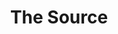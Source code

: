 ---
ee_id_thing: '4241'
site: '1'
type: '2'
inv_num: 2013-199
add_credit:
url: 2013-199-the-source-sculpture
title: The Source
year: '2013'
display_year: '2013'
medium: Flex 6xA4 Brochure Stand, various The Source zines
dims: 145 x 27 x 36
pitch:
ps:
live_url:
youtube:
https://github.com/coryarcangel/alu:
imgs: the-source-2013-199-full-Heart-01-database-SM.jpg
subheading: "(sculpture)"
download:
commission:
related: |-
  [4111] [2013-117-the-source-desktop-wireform] 2013 117 The Source Issue 1 Desktop Wireform
  [4112] [2013-133-the-source-issue-3-i-shot-andy-warhol] 2013 133 The Source Issue 3 I Shot Andy Warhol
  [4113] [2013-168-the-source-issue-4-on-and-on] 2013-168 The Source Issue 4 On and On
  [4114] [2013-138-the-source-pizza-party] 2013 138 The Source Issue 2 Pizza Party
  [4211] [2013-136-the-source-issue-5-space-invader] 2013-136 The Source Issue 5 Space Invader
  [4213] [2013-137-the-source-hello-world-pen-plotter] 2013-137 The Source Issue 6  Hello World Pen Plotter
  [4214] [2013-140-the-source-issue-7-dooogle] 2013-140 The Source Issue 7 Dooogle
  [4215] [2013-134-the-source-issue-8-six-sixty-six] 2013-134 The Source Issue 8 Six Sixty Six
layout: things-i-made
---